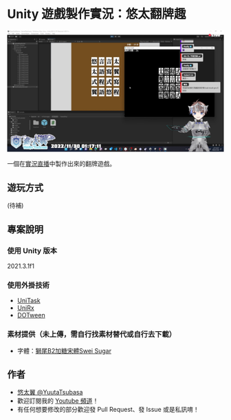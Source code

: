 # Unity 遊戲製作實況：悠太翻牌趣

![introduce.jpg](introduce.jpg)

一個在[實況直播](https://yutaii.run/v/319)中製作出來的翻牌遊戲。

## 遊玩方式
(待補)

## 專案說明

### 使用 Unity 版本
2021.3.1f1

### 使用外掛技術
- [UniTask](https://github.com/Cysharp/UniTask)
- [UniRx](https://github.com/neuecc/UniRx)
- [DOTween](http://dotween.demigiant.com/)

### 素材提供（未上傳，需自行找素材替代或自行去下載）
- 字體：[獅尾B2加糖宋體Swei Sugar](https://github.com/max32002/swei-b2-sugar)

## 作者
- [悠太翼 @YuutaTsubasa](http://yutaii.run/twitter)
- 歡迎訂閱我的 [Youtube 頻道](http://yutaii.run/youtube)！
- 有任何想要修改的部分歡迎發 Pull Request、發 Issue 或是私訊唷！